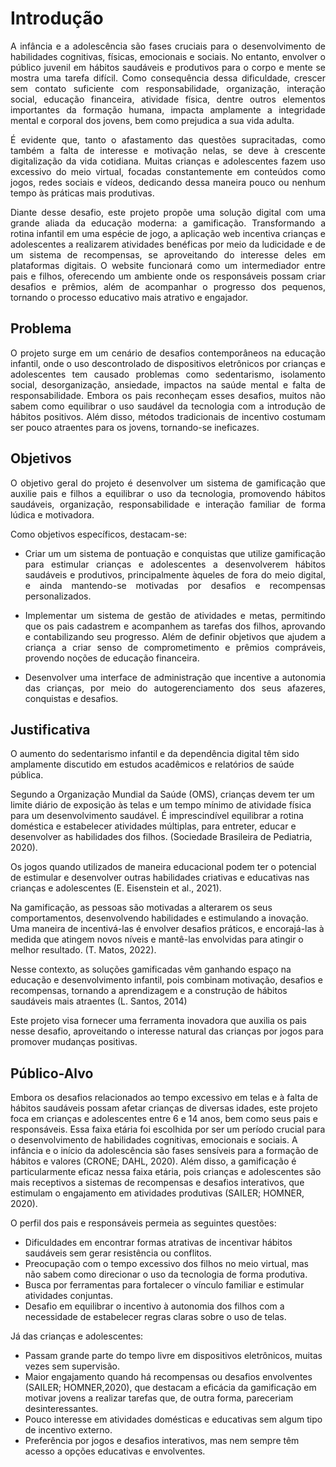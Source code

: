 # Introdução

<p align="justify">A infância e a adolescência são fases cruciais para o desenvolvimento de habilidades cognitivas, físicas, emocionais e sociais. No entanto, envolver o público juvenil em hábitos saudáveis e produtivos para o corpo e mente se mostra uma tarefa difícil. Como consequência dessa dificuldade, crescer sem contato suficiente com responsabilidade, organização, interação social, educação financeira, atividade física, dentre outros elementos importantes da formação humana, impacta amplamente a integridade mental e corporal dos jovens, bem como prejudica a sua vida adulta. 

<p align="justify">É evidente que, tanto o afastamento das questões supracitadas, como também a falta de interesse e motivação nelas, se deve à crescente digitalização da vida cotidiana. Muitas crianças e adolescentes fazem uso excessivo do meio virtual, focadas constantemente em conteúdos como jogos, redes sociais e vídeos, dedicando dessa maneira pouco ou nenhum tempo às práticas mais produtivas. 

<p align="justify">Diante desse desafio, este projeto propõe uma solução digital com uma grande aliada da educação moderna: a gamificação. Transformando a rotina infantil em uma espécie de jogo, a aplicação web incentiva crianças e adolescentes a realizarem atividades benéficas por meio da ludicidade e de um sistema de recompensas, se aproveitando do interesse deles em plataformas digitais. O website funcionará como um intermediador entre pais e filhos, oferecendo um ambiente onde os responsáveis possam criar desafios e prêmios, além de  acompanhar o progresso dos pequenos, tornando o processo educativo mais atrativo e engajador. 

## Problema
<p align="justify">O projeto surge em um cenário de desafios contemporâneos na educação infantil, onde o uso descontrolado de dispositivos eletrônicos por crianças e adolescentes tem causado problemas como sedentarismo, isolamento social, desorganização, ansiedade, impactos na saúde mental e falta de responsabilidade. Embora os pais reconheçam esses desafios, muitos não sabem como equilibrar o uso saudável da tecnologia com a introdução de hábitos positivos. Além disso, métodos tradicionais de incentivo costumam ser pouco atraentes para os jovens, tornando-se ineficazes. 

## Objetivos

<p align="justify">O objetivo geral do projeto é desenvolver um sistema de gamificação que auxilie pais e filhos a equilibrar o uso da tecnologia, promovendo hábitos saudáveis, organização, responsabilidade e interação familiar de forma lúdica e motivadora. 

Como objetivos específicos, destacam-se:

* <p align="justify"> Criar um um sistema de pontuação e conquistas que utilize gamificação para estimular crianças e adolescentes a desenvolverem hábitos saudáveis e produtivos, principalmente àqueles de fora do meio digital, e ainda mantendo-se motivadas por desafios e recompensas personalizados. 
* <p align="justify"> Implementar um sistema de gestão de atividades e metas, permitindo que os pais cadastrem e acompanhem as tarefas dos filhos, aprovando e contabilizando seu progresso. Além de definir objetivos que ajudem a criança a criar senso de comprometimento e prêmios compráveis, provendo noções de educação financeira.
* <p align="justify"> Desenvolver uma interface de administração que incentive a autonomia das crianças, por meio do autogerenciamento dos seus afazeres, conquistas e desafios.

## Justificativa

O aumento do sedentarismo infantil e da dependência digital têm sido amplamente discutido em estudos acadêmicos e relatórios de saúde pública.

Segundo a Organização Mundial da Saúde (OMS), crianças devem ter um limite diário de exposição às telas e um tempo mínimo de atividade física para um desenvolvimento saudável.  É imprescindível equilibrar a rotina doméstica e estabelecer atividades múltiplas, para entreter, educar e desenvolver as habilidades dos filhos. (Sociedade Brasileira de Pediatria, 2020).

Os jogos quando utilizados de maneira educacional podem ter o potencial de estimular e desenvolver outras habilidades criativas e educativas nas crianças e adolescentes (E. Eisenstein et al., 2021).

Na gamificação, as pessoas são motivadas a alterarem os seus comportamentos, desenvolvendo habilidades e estimulando a inovação.  Uma maneira de incentivá-las é envolver desafios práticos, e encorajá-las à medida que atingem novos níveis e mantê-las envolvidas para atingir o melhor resultado. (T. Matos, 2022). 

Nesse contexto, as soluções gamificadas vêm ganhando espaço na educação e desenvolvimento infantil, pois combinam motivação, desafios e recompensas, tornando a aprendizagem e a construção de hábitos saudáveis mais atraentes (L. Santos, 2014)

Este projeto visa fornecer uma ferramenta inovadora que auxilia os pais nesse desafio, aproveitando o interesse natural das crianças por jogos para promover mudanças positivas.


## Público-Alvo

Embora os desafios relacionados ao tempo excessivo em telas e à falta de hábitos saudáveis possam afetar crianças de diversas idades, este projeto foca em crianças e adolescentes entre 6 e 14 anos, bem como seus pais e responsáveis. Essa faixa etária foi escolhida por ser um período crucial para o desenvolvimento de habilidades cognitivas, emocionais e sociais. A infância e o início da adolescência são fases sensíveis para a formação de hábitos e valores (CRONE; DAHL, 2020). Além disso, a gamificação é particularmente eficaz nessa faixa etária, pois crianças e adolescentes são mais receptivos a sistemas de recompensas e desafios interativos, que estimulam o engajamento em atividades produtivas (SAILER; HOMNER, 2020). 

O perfil dos pais e responsáveis permeia as seguintes questões:

* Dificuldades em encontrar formas atrativas de incentivar hábitos saudáveis sem gerar resistência ou conflitos.
* Preocupação com o tempo excessivo dos filhos no meio virtual, mas não sabem como direcionar o uso da tecnologia de forma produtiva.
* Busca por ferramentas para fortalecer o vínculo familiar e estimular atividades conjuntas.
* Desafio em equilibrar o incentivo à autonomia dos filhos com a necessidade de estabelecer regras claras sobre o uso de telas.
  
Já das crianças e adolescentes:

* Passam grande parte do tempo livre em dispositivos eletrônicos, muitas vezes sem supervisão.
* Maior engajamento quando há recompensas ou desafios envolventes (SAILER; HOMNER,2020), que destacam a eficácia da gamificação em motivar jovens a realizar tarefas que, de outra forma, pareceriam desinteressantes.
* Pouco interesse em atividades domésticas e educativas sem algum tipo de incentivo externo.
* Preferência por jogos e desafios interativos, mas nem sempre têm acesso a opções educativas e envolventes.

